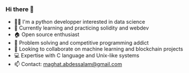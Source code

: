 ### Hi there 👋

- 👨‍💻 I'm a python developper interested in data science
- 🌱 Currently learning and practicing solidity and webdev 
- 🏠 Open source enthusiast
- 💬 Problem solving and competitive programming addict
- 👯 Looking to collaborate on machine learning and blockchain projects
- 💻 Expertise with C language and Unix-like systems
- 📫 Contact: maghat.abdessalam@gmail.com
